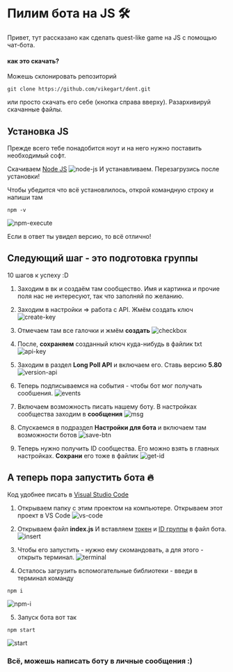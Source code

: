 # Пилим бота на JS 🛠
Привет, тут рассказано как сделать quest-like game на JS с помощью чат-бота.

#### как это скачать?
Можешь склонировать репозиторий 
```
git clone https://github.com/vikegart/dent.git
```

или просто скачать его себе (кнопка справа вверху). Разархивируй скачанные файлы.

## Установка JS
Прежде всего тебе понадобится ноут и на него нужно поставить необходимый софт.

Скачиваем [Node JS](https://nodejs.org/en/)
![node-js](https://pp.userapi.com/c853528/v853528007/45c22/s65geLWzOlc.jpg "та самая кнопка")
И устанавливаем. Перезагрузись после установки!

Чтобы убедится что всё установлилось, открой командную строку и напиши там 
```
npm -v
```
![npm-execute](https://pp.userapi.com/c852236/v852236721/1244e6/VPVJYUP4IgY.jpg "Версия пакетного менеджера")

Если в ответ ты увидел версию, то всё отлично!


## Следующий шаг - это подготовка группы

10 шагов к успеху :D

1. Заходим в вк и создаём там сообщество. Имя и картинка и прочие поля нас не интересуют, так что заполняй по желанию.

2. Заходим в настройки => работа с API. Жмём создать ключ ![create-key](https://pp.userapi.com/c853528/v853528007/45c43/AC_fNhP01uU.jpg "Да, вот эта кнопка!")

3. Отмечаем там все галочки и жмём **создать** ![checkbox](https://pp.userapi.com/c853528/v853528007/45c4c/1i9EUcWVBcU.jpg "Если нажать не все галочки, то бот не будет работать")

4. <a id="token"></a>После, **сохраняем** созданный ключ куда-нибудь в файлик txt ![api-key](https://pp.userapi.com/c853528/v853528007/45c56/UmxxDpEfONQ.jpg "Береги этот ключ!")

5. Заходим в раздел **Long Poll API** и включаем его. Ставь версию **5.80** ![version-api](https://pp.userapi.com/c852236/v852236721/1244bb/GsDOvdcxRvE.jpg "На самом деле будет работать и с последней версией, но... кто тестировал?)")

6. Теперь подписываемся на события - чтобы бот мог получать сообшения. ![events](https://pp.userapi.com/c852236/v852236721/1244c4/QRA72V6bSZ0.jpg "Да, все галочки обязательны!")

7. Включаем возможность писать нашему боту. В настройках сообщества заходим в **сообщения** ![msg](https://pp.userapi.com/c852236/v852236721/1244cd/hu-HX0wM4IQ.jpg "Нажми кнопку СОХРАНИТЬ")

8. Спускаемся в подраздел **Настройки для бота** и включаем там возможности ботов ![save-btn](https://pp.userapi.com/c852236/v852236721/1244d6/3ultVaAMbh0.jpg "Еще одна кнопка сохранить 😅")

9. <a id="group_id"></a>Теперь нужно получить ID сообщества. Его можно взять в главных настройках. **Сохрани** его тоже в файлик ![get-id](https://pp.userapi.com/c852236/v852236721/1244df/Tfp2i_G8wmc.jpg "Да, его тоже нужно скопировать куда-то")

## А теперь пора запустить бота 🔥
Код удобнее писать в [Visual Studio Code](https://code.visualstudio.com/)

1. Открываем папку с этим проектом на компьютере. Открываем этот проект в VS Code ![vs-code](https://pp.userapi.com/c852236/v852236721/124575/IjgHhD5xLUM.jpg "Web Strom конечно тоже ничего такой :) ")

2. Открываем файл **index.js** И вставляем <a href="#token">токен</a> и <a href="#group_id">ID группы</a> в файл бота. ![insert](https://pp.userapi.com/c852236/v852236721/124562/kK0uIK7TLe0.jpg "Ты же их сохранил, да?")

3. Чтобы его запустить - нужно ему скомандовать, а для этого - открыть терминал. ![terminal](https://pp.userapi.com/c852236/v852236394/129aba/howk49w_xRE.jpg "Да, можно использовать хоткей")

4. Осталось загрузить вспомогательные библиотеки  - введи в терминал команду 
```
npm i
```
 ![npm-i](https://pp.userapi.com/c852236/v852236394/129acb/iYoFEGawe2Y.jpg "Почти как npm install")

5. Запуск бота вот так 
```
npm start
```
![start](https://pp.userapi.com/c852236/v852236394/129ae0/780XPVMXQ0A.jpg "Всё же просто!")

### Всё, можешь написать боту в личные сообщения :)
